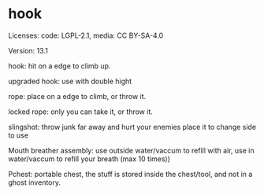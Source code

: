 # hook

Licenses: code: LGPL-2.1, media: CC BY-SA-4.0

Version: 13.1

hook:
hit on a edge to climb up.

upgraded hook:
use with double hight

rope:
place on a edge to climb, or throw it.

locked rope:
only you can take it, or throw it.

slingshot:
throw junk far away and hurt your enemies
place it to change side to use

Mouth breather assembly:
use outside water/vaccum to refill with air, use in water/vaccum to refill your breath (max 10 times))

Pchest:
portable chest, the stuff is stored inside the chest/tool, and not in a ghost inventory.
